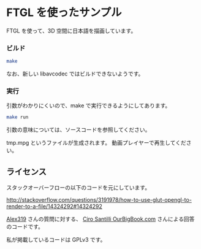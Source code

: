# FTGL を使ったサンプル

FTGL を使って、3D 空間に日本語を描画しています。

### ビルド

```sh
make
```

なお、新しい libavcodec ではビルドできないようです。

### 実行

引数がわかりにくいので、make で実行できるようにしてあります。

```sh
make run
```

引数の意味については、ソースコードを参照してください。

tmp.mpg というファイルが生成されます。
動画プレイヤーで再生してください。

## ライセンス

スタックオーバーフローの以下のコードを元にしています。

http://stackoverflow.com/questions/3191978/how-to-use-glut-opengl-to-render-to-a-file/14324292#14324292

[Alex319](https://stackoverflow.com/users/130658/alex319) さんの質問に対する、
[Ciro Santilli OurBigBook.com](https://stackoverflow.com/users/895245/ciro-santilli-ourbigbook-com) さんによる回答のコードです。

私が掲載しているコードは GPLv3 です。
